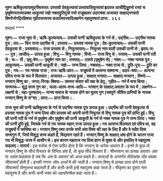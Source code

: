 **भूश्न ऋषिकुल्यायामुद्गीथस्तत: प्रस्तावो देवकुल्यायां प्रस्तावान्नियुत्सायां हृदयज आसीद्विभुॢवभो रत्यां** **च पृथुषेणस्तस्मान्नक्त आकूत्यां जज्ञे नक्ताद्द्रुतिपुत्रो गयो राजॢषप्रवर उदारश्रवा अजायत** **साक्षाद्भगवतो विष्णोर्जगद्रिरक्षिषया गृहीतसत्त्वस्य कलात्मवत्त्वादिलक्षणेन महापुरुषतां प्राप्त:. ॥ ६॥** 

शब्दार्थ **** 

**भूश्न:—** **राजा भूमा से** **; ऋषि-कुल्यायाम्—** **उसकी पत्नी ऋषिकुल्या के गर्भ से** **; उद्गीथ:—** **उद्गीथ नामक पुत्र** **; तत:—** **फिर** **राजा उद्गीथ से** **; प्रस्ताव:—** **प्रस्ताव नामक पुत्र** **; देव-कुल्यायाम्—** **उसकी पत्नी देवकुल्या से** **; प्रस्तावात्—** **राजा प्रस्ताव से** **;** **नियुत्सायाम्—** **नियुत्सा नाम वाली उसकी पत्नी से** **; हृदय-ज:—** **पुत्र** **; आसीत्—** **उत्पन्न हुआ** **; विभु:—** **विभु नामक** **; विभो:—** **राजा विभु से** **; रत्याम्—** **उसकी पत्नी रती से** **; च—** **भी** **; पृथु-षेण:—** **पृथुषेण नाम का** **; तस्मात्—** **उससे (पृथुषेण से)** **; नक्त:—** **नक्त नामक पुत्र** **; आकूत्याम्—** **उसकी पत्नी आकूती से** **; जज्ञे—** **जन्म लिया** **; नक्तात्—** **नक्त राजा से** **; द्रुति-पुत्र:—** **द्रुति का पुत्र** **;** **गय:—** **गय नामक राजा** **; राज-ऋषि-प्रवर:—** **राजॢषयों में अत्यन्त सश्मान्य** **; उदार-श्रवा:—** **अत्यन्त पवित्र राजा के रूप में** **विलयात** **; अजायत—** **उत्पन्न हुआ** **; साक्षात् भगवत:—** **साक्षात् भगवान्** **; विष्णो:—** **भगवान् विष्णु का** **; जगत्-रिरक्-षिषया—** **समस्त संसार की रक्षा के हेतु** **; गृहीत—** **गर्भ में वास किया** **; सत्त्वस्य—** **शुद्ध सत्त्व गुण का** **; कला-आत्म-वत्त्व-आदि—** **भगवान्** **के साक्षात् अवतार के रूप में** **; लक्षणेन—** **लक्षणों से** **; महा-पुरुषताम्—** **मानव समाज के नायक होने का मुलय गुण (सश्पूर्ण** **जीवित प्राणियों के नायक भगवान् विष्णु के स²श)** **; प्राप्त:—** **प्राप्त किया।** **.** 

**राजा भूमा की पत्नी ऋषिकुल्या के गर्भ से उद्गीथ नामक पुत्र उत्पन्न हुआ। उद्गीथ की** **पत्नी देवकुल्या से प्रस्ताव नामक पुत्र ने जन्म लिया और प्रस्ताव को अपनी पत्नी नियुत्सा से** **विभु नामक पुत्र की प्राप्ति हुई। विभु की पत्नी रती के गर्भ से पृथुषेण और पृथुषेण की पत्नी** **आकूती के गर्भ से नक्त नामक पुत्र ने जन्म लिया। नक्त की पत्नी द्रुति हुई, जिसके गर्भ से गय** **नामक महान् राजा उत्पन्न हुआ। गय अत्यन्त विलयात एवं पवित्र था, वह राजॢषयों में सर्वश्रेष्ठ** **था। भगवान् विष्णु तथा उनके सभी अंश विश्व की रक्षा के लिए हैं और वे सदैव दिव्य सत्त्वगुण** **में, जिसे विशुद्ध सत्त्व कहते हैं, विद्यमान रहते हैं। भगवान् विष्णु के साक्षात् अंश होने के** **कारण राजा गय भी विशुद्ध-सत्त्व में आसीन थे। इस कारण महाराज गय दिव्य ज्ञान से युक्त थे** **और इसलिए वे महापुरुष कहलाए।** **तात्पर्य :** इस श्लोक से ऐसा प्रतीत होता है कि भगवान् के अनेक अवतार हैं। इनमें से कुछ तो भगवान् विष्णु के सीधे विस्तार के विभिन्न अंश हैं, तो कुछ सीधे विस्तार हैं। श्रीभगवान् का प्रत्यक्ष अवतार *अंश* या *स्वांश* कहलाता है जब कि *अंश* के अवतार को *कला* कहते हैं। कलाओं के अन्तर्गत *विभिन्नांश जीव* अथवा जीवात्माएँ होती हैं। इनकी गणना *जीव-तत्त्वों* में की जाती है। भगवान् विष्णु से प्रत्यक्ष प्राप्त होने वाली जीवात्माएँ *विष्णुतत्त्व* कहलाती हैं और कभी-कभी इन्हें महापुरुष कहा जाता है। श्रीकृष्ण का दूसरा नाम महापुरुष है और कभी-कभी भक्त को *महापौरुषिक* कहा जाता है।  